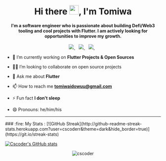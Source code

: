 <h1 align="center">Hi there <img src="https://media.giphy.com/media/hvRJCLFzcasrR4ia7z/giphy.gif" width="30px"/>, I'm Tomiwa</h1>

<h4 align="center">I'm a software engineer who is passionate about building Defi/Web3 tooling and cool projects with Flutter. I am actively looking for opportunities to improve my growth.</h4>

<p align='center'>
<a href="https://twitter.com/cscoder_" target="_blank">
  <img src="https://img.shields.io/badge/twitter-%231DA1F2.svg?&style=for-the-badge&logo=twitter&logoColor=white" />
</a>&nbsp;&nbsp;
<a href="mailto:tomiwaidowuu@gmail.com" target="_blank">
  <img src="https://img.shields.io/badge/email-%23D14836.svg?&style=for-the-badge&logo=gmail&logoColor=white" />
</a>&nbsp;&nbsp;
<a href="https://www.linkedin.com/in/cscoder/" target="_blank">
  <img src="https://img.shields.io/badge/linkedin-%230077B5.svg?&style=for-the-badge&logo=linkedin&logoColor=white" />
</a>&nbsp;&nbsp;
<!-- <img src="https://gpvc.arturio.dev/o-ifeanyi" /> -->
</p>

- 🔭 I’m currently working on **Flutter Projects & Open Sources**

<!-- - 🌱 I’m currently learning **Swift** -->

- 🧑‍💻 I’m looking to collaborate on open source projects

- 💬 Ask me about **Flutter**

- 📫 How to reach me **tomiwaidowuu@gmail.com**

- ⚡ Fun fact **I don't sleep**

- 😄 Pronouns: he/him/his
<hr>
### :fire: My Stats :
[![GitHub Streak](http://github-readme-streak-stats.herokuapp.com?user=cscoderr&theme=dark&hide_border=true)]
(https://git.io/streak-stats)

[![Cscoder's GitHub stats](https://github-readme-stats.vercel.app/api?username=cscoderr&count_private=true&theme=radical&hide_border=true)](https://github.com/anuraghazra/github-readme-stats)

<p align="center">
  <img src ="https://github-readme-stats.vercel.app/api?username=cscoderr&show_icons=true&locale=en" alt="cscoder">
</p>

